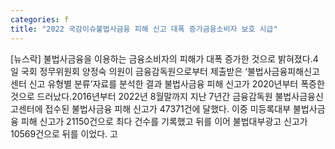 ```yaml
---
categories: f
title: "2022 국감이슈불법사금융 피해 신고 대폭 증가금융소비자 보호 시급"
---
```

[뉴스락] 불법사금융을 이용하는 금융소비자의 피해가 대폭 증가한 것으로 밝혀졌다.4일 국회 정무위원회 양정숙 의원이 금융감독원으로부터 제출받은 ‘불법사금융피해신고센터 신고 유형별 분류’자료를 분석한 결과 불법사금융 피해 신고가 2020년부터 폭증한 것으로 드러났다.2016년부터 2022년 8월말까지 지난 7년간 금융감독원 불법사금융신고센터에 접수된 불법사금융 피해 신고가 47371건에 달했다. 이중 미등록대부 불법사금융 피해 신고가 21150건으로 최다 건수를 기록했고 뒤를 이어 불법대부광고 신고가 10569건으로 뒤를 이었다. 고